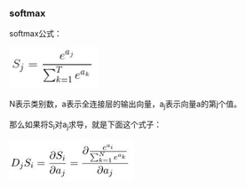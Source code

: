 ### softmax
softmax公式：

![欧式距离](../../../images/loss2.jpeg)

N表示类别数，a表示全连接层的输出向量，a<sub>j</sub>表示向量a的第j个值。

那么如果将S<sub>i</sub>对a<sub>j</sub>求导，就是下面这个式子：

![欧式距离](../../../images/tripletloss9.jpeg)

